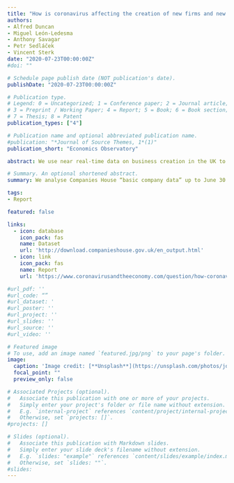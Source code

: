```yaml
---
title: "How is coronavirus affecting the creation of new firms and new jobs?"
authors:
- Alfred Duncan
- Miguel León-Ledesma
- Anthony Savagar
- Petr Sedláček
- Vincent Sterk
date: "2020-07-23T00:00:00Z"
#doi: ""

# Schedule page publish date (NOT publication's date).
publishDate: "2020-07-23T00:00:00Z"

# Publication type.
# Legend: 0 = Uncategorized; 1 = Conference paper; 2 = Journal article;
# 3 = Preprint / Working Paper; 4 = Report; 5 = Book; 6 = Book section;
# 7 = Thesis; 8 = Patent
publication_types: ["4"]

# Publication name and optional abbreviated publication name.
#publication: "*Journal of Source Themes, 1*(1)"
publication_short: "Economics Observatory"

abstract: We use near real-time data on business creation in the UK to assess the effect of Covid-19 lockdown policies on economic activity. We find that business creation is 3.4% less over the period from 23 March to June 30 than the same period in 2019, with June figures showing a strong recovery. Overall, there were 7,107 fewer companies registered during this period than in the same period last year. The construction sector has recovered strongly in May and June from being among the hardest hit in April. The retail sector remains the most adversely affected.

# Summary. An optional shortened abstract.
summary: We analyse Companies House “basic company data” up to June 30 in order to understand the effect of covid-19 policies on business creation.

tags:
- Report

featured: false

links:
  - icon: database
    icon_pack: fas
    name: Dataset
    url: 'http://download.companieshouse.gov.uk/en_output.html'
  - icon: link
    icon_pack: fas
    name: Report
    url: 'https://www.coronavirusandtheeconomy.com/question/how-coronavirus-affecting-creation-new-firms-and-new-jobs'

#url_pdf: ''
#url_code: “”
#url_dataset: '
#url_poster: ''
#url_project: ''
#url_slides: ''
#url_source: ''
#url_video: ''

# Featured image
# To use, add an image named `featured.jpg/png` to your page's folder. 
image:
  caption: 'Image credit: [**Unsplash**](https://unsplash.com/photos/jdD8gXaTZsc)'
  focal_point: ""
  preview_only: false

# Associated Projects (optional).
#   Associate this publication with one or more of your projects.
#   Simply enter your project's folder or file name without extension.
#   E.g. `internal-project` references `content/project/internal-project/index.md`.
#   Otherwise, set `projects: []`.
#projects: []

# Slides (optional).
#   Associate this publication with Markdown slides.
#   Simply enter your slide deck's filename without extension.
#   E.g. `slides: "example"` references `content/slides/example/index.md`.
#   Otherwise, set `slides: ""`.
#slides:
---
```



